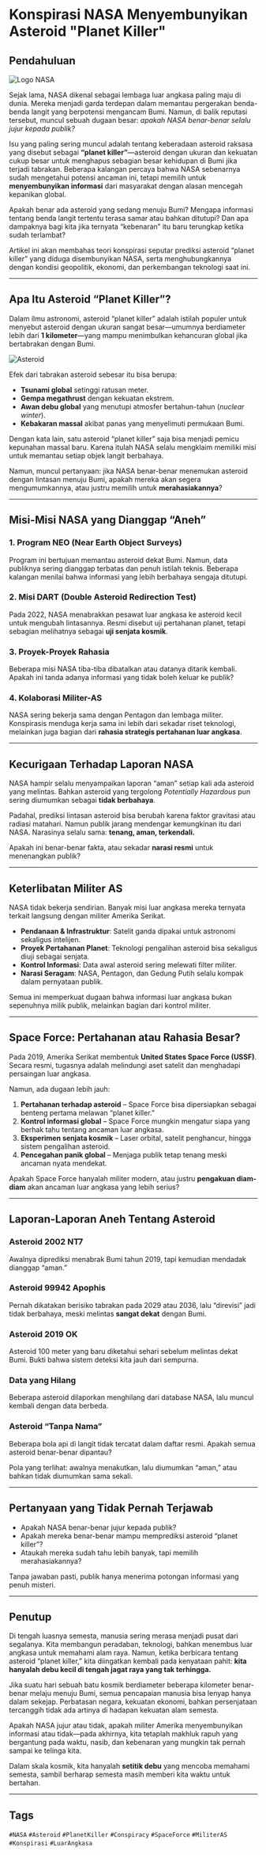 # Konspirasi NASA Menyembunyikan Asteroid "Planet Killer"


## Pendahuluan
![Logo NASA](https://upload.wikimedia.org/wikipedia/commons/e/e5/NASA_logo.svg)

Sejak lama, NASA dikenal sebagai lembaga luar angkasa paling maju di dunia. Mereka menjadi garda terdepan dalam memantau pergerakan benda-benda langit yang berpotensi mengancam Bumi. Namun, di balik reputasi tersebut, muncul sebuah dugaan besar: *apakah NASA benar-benar selalu jujur kepada publik?*  

Isu yang paling sering muncul adalah tentang keberadaan asteroid raksasa yang disebut sebagai **“planet killer”**—asteroid dengan ukuran dan kekuatan cukup besar untuk menghapus sebagian besar kehidupan di Bumi jika terjadi tabrakan. Beberapa kalangan percaya bahwa NASA sebenarnya sudah mengetahui potensi ancaman ini, tetapi memilih untuk **menyembunyikan informasi** dari masyarakat dengan alasan mencegah kepanikan global.  

Apakah benar ada asteroid yang sedang menuju Bumi? Mengapa informasi tentang benda langit tertentu terasa samar atau bahkan ditutupi? Dan apa dampaknya bagi kita jika ternyata “kebenaran” itu baru terungkap ketika sudah terlambat?  

Artikel ini akan membahas teori konspirasi seputar prediksi asteroid “planet killer” yang diduga disembunyikan NASA, serta menghubungkannya dengan kondisi geopolitik, ekonomi, dan perkembangan teknologi saat ini.  

---

## Apa Itu Asteroid “Planet Killer”?
Dalam ilmu astronomi, asteroid “planet killer” adalah istilah populer untuk menyebut asteroid dengan ukuran sangat besar—umumnya berdiameter lebih dari **1 kilometer**—yang mampu menimbulkan kehancuran global jika bertabrakan dengan Bumi.  

![Asteroid](https://cdn.mos.cms.futurecdn.net/aWhRa8jDVCDWoUHvbadYEk-650-80.jpg.webp)

Efek dari tabrakan asteroid sebesar itu bisa berupa:  
- **Tsunami global** setinggi ratusan meter.  
- **Gempa megathrust** dengan kekuatan ekstrem.  
- **Awan debu global** yang menutupi atmosfer bertahun-tahun (*nuclear winter*).  
- **Kebakaran massal** akibat panas yang menyelimuti permukaan Bumi.  

Dengan kata lain, satu asteroid “planet killer” saja bisa menjadi pemicu kepunahan massal baru. Karena itulah NASA selalu mengklaim memiliki misi untuk memantau setiap objek langit berbahaya.  

Namun, muncul pertanyaan: jika NASA benar-benar menemukan asteroid dengan lintasan menuju Bumi, apakah mereka akan segera mengumumkannya, atau justru memilih untuk **merahasiakannya**?  

---

## Misi-Misi NASA yang Dianggap “Aneh”

### 1. Program NEO (Near Earth Object Surveys)  
Program ini bertujuan memantau asteroid dekat Bumi. Namun, data publiknya sering dianggap terbatas dan penuh istilah teknis. Beberapa kalangan menilai bahwa informasi yang lebih berbahaya sengaja ditutupi.  

### 2. Misi DART (Double Asteroid Redirection Test)  
Pada 2022, NASA menabrakkan pesawat luar angkasa ke asteroid kecil untuk mengubah lintasannya. Resmi disebut uji pertahanan planet, tetapi sebagian melihatnya sebagai **uji senjata kosmik**.  

### 3. Proyek-Proyek Rahasia  
Beberapa misi NASA tiba-tiba dibatalkan atau datanya ditarik kembali. Apakah ini tanda adanya informasi yang tidak boleh keluar ke publik?  

### 4. Kolaborasi Militer-AS  
NASA sering bekerja sama dengan Pentagon dan lembaga militer. Konspirasis menduga kerja sama ini lebih dari sekadar riset teknologi, melainkan juga bagian dari **rahasia strategis pertahanan luar angkasa**.  

---

## Kecurigaan Terhadap Laporan NASA  
NASA hampir selalu menyampaikan laporan “aman” setiap kali ada asteroid yang melintas. Bahkan asteroid yang tergolong *Potentially Hazardous* pun sering diumumkan sebagai **tidak berbahaya**.  

Padahal, prediksi lintasan asteroid bisa berubah karena faktor gravitasi atau radiasi matahari. Namun publik jarang mendengar kemungkinan itu dari NASA. Narasinya selalu sama: **tenang, aman, terkendali.**  

Apakah ini benar-benar fakta, atau sekadar **narasi resmi** untuk menenangkan publik?  

---

## Keterlibatan Militer AS  
NASA tidak bekerja sendirian. Banyak misi luar angkasa mereka ternyata terkait langsung dengan militer Amerika Serikat.  

- **Pendanaan & Infrastruktur**: Satelit ganda dipakai untuk astronomi sekaligus intelijen.  
- **Proyek Pertahanan Planet**: Teknologi pengalihan asteroid bisa sekaligus diuji sebagai senjata.  
- **Kontrol Informasi**: Data awal asteroid sering melewati filter militer.  
- **Narasi Seragam**: NASA, Pentagon, dan Gedung Putih selalu kompak dalam pernyataan publik.  

Semua ini memperkuat dugaan bahwa informasi luar angkasa bukan sepenuhnya milik publik, melainkan bagian dari kontrol militer.  

---

## Space Force: Pertahanan atau Rahasia Besar?  
Pada 2019, Amerika Serikat membentuk **United States Space Force (USSF)**. Secara resmi, tugasnya adalah melindungi aset satelit dan menghadapi persaingan luar angkasa.  

Namun, ada dugaan lebih jauh:  
1. **Pertahanan terhadap asteroid** – Space Force bisa dipersiapkan sebagai benteng pertama melawan “planet killer.”  
2. **Kontrol informasi global** – Space Force mungkin mengatur siapa yang berhak tahu tentang ancaman luar angkasa.  
3. **Eksperimen senjata kosmik** – Laser orbital, satelit penghancur, hingga sistem pengalihan asteroid.  
4. **Pencegahan panik global** – Menjaga publik tetap tenang meski ancaman nyata mendekat.  

Apakah Space Force hanyalah militer modern, atau justru **pengakuan diam-diam** akan ancaman luar angkasa yang lebih serius?  

---

## Laporan-Laporan Aneh Tentang Asteroid  

### Asteroid 2002 NT7  
Awalnya diprediksi menabrak Bumi tahun 2019, tapi kemudian mendadak dianggap “aman.”  

### Asteroid 99942 Apophis  
Pernah dikatakan berisiko tabrakan pada 2029 atau 2036, lalu “direvisi” jadi tidak berbahaya, meski melintas **sangat dekat** dengan Bumi.  

### Asteroid 2019 OK  
Asteroid 100 meter yang baru diketahui sehari sebelum melintas dekat Bumi. Bukti bahwa sistem deteksi kita jauh dari sempurna.  

### Data yang Hilang  
Beberapa asteroid dilaporkan menghilang dari database NASA, lalu muncul kembali dengan data berbeda.  

### Asteroid “Tanpa Nama”  
Beberapa bola api di langit tidak tercatat dalam daftar resmi. Apakah semua asteroid benar-benar dipantau?  

Pola yang terlihat: awalnya menakutkan, lalu diumumkan “aman,” atau bahkan tidak diumumkan sama sekali.  

---

## Pertanyaan yang Tidak Pernah Terjawab  
- Apakah NASA benar-benar jujur kepada publik?  
- Apakah mereka benar-benar mampu memprediksi asteroid “planet killer”?  
- Ataukah mereka sudah tahu lebih banyak, tapi memilih merahasiakannya?  

Tanpa jawaban pasti, publik hanya menerima potongan informasi yang penuh misteri.  

---

## Penutup  
Di tengah luasnya semesta, manusia sering merasa menjadi pusat dari segalanya. Kita membangun peradaban, teknologi, bahkan menembus luar angkasa untuk memahami alam raya. Namun, ketika berbicara tentang asteroid “planet killer,” kita diingatkan kembali pada kenyataan pahit: **kita hanyalah debu kecil di tengah jagat raya yang tak terhingga.**  

Jika suatu hari sebuah batu kosmik berdiameter beberapa kilometer benar-benar melaju menuju Bumi, semua pencapaian manusia bisa lenyap hanya dalam sekejap. Perbatasan negara, kekuatan ekonomi, bahkan persenjataan tercanggih tidak ada artinya di hadapan kekuatan alam semesta.  

Apakah NASA jujur atau tidak, apakah militer Amerika menyembunyikan informasi atau tidak—pada akhirnya, kita tetaplah makhluk rapuh yang bergantung pada waktu, nasib, dan kebenaran yang mungkin tak pernah sampai ke telinga kita.  

Dalam skala kosmik, kita hanyalah **setitik debu** yang mencoba memahami semesta, sambil berharap semesta masih memberi kita waktu untuk bertahan.  

---

## Tags
`#NASA` `#Asteroid` `#PlanetKiller` `#Conspiracy` `#SpaceForce` `#MiliterAS` `#Konspirasi` `#LuarAngkasa`
